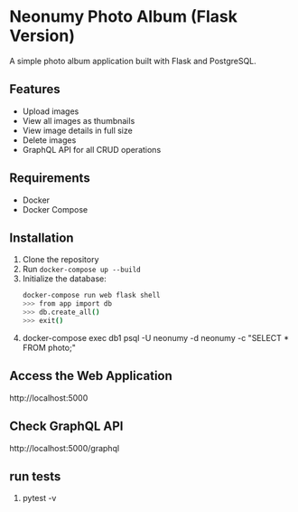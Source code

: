 # Neonumy Photo Album (Flask Version)

A simple photo album application built with Flask and PostgreSQL.

## Features

- Upload images
- View all images as thumbnails
- View image details in full size
- Delete images
- GraphQL API for all CRUD operations

## Requirements

- Docker
- Docker Compose

## Installation

1. Clone the repository
2. Run `docker-compose up --build`
3. Initialize the database:
   ```bash
   docker-compose run web flask shell
   >>> from app import db
   >>> db.create_all()
   >>> exit()
4. docker-compose exec db1 psql -U neonumy -d neonumy -c "SELECT * FROM photo;"

## Access the Web Application
http://localhost:5000

## Check GraphQL API 
http://localhost:5000/graphql

## run tests
1. pytest -v